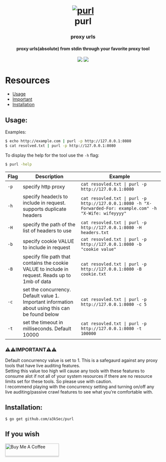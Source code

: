 <h1 align="center">
  <br>
  <a href="https://github.com/a3kSec/purl"><img src="https://image.ibb.co/" alt="purl"></a>
  <br>
  purl
  <br>
</h1>

<h3 align="center">proxy urls</h3>
<h4 align="center">proxy urls(absolute) from stdin through your favorite proxy tool</h4>

<p align="center">
  <img src="https://img.shields.io/badge/license-MIT-_red.svg">
  <img src="https://img.shields.io/badge/release-v0.9-blue">
</p>

# Resources
- [Usage](#usage)
- [Important](#important)
- [Installation](#installation)

## Usage:
Examples:

```bash
$ echo http://example.com | purl -p http://127.0.0.1:8080
$ cat resolved.txt | purl -p http://127.0.0.1:8080
```

To display the help for the tool use the `-h` flag:

```bash
$ purl -help
```

| Flag | Description | Example |
|------|-------------|---------|
| `-p` | specify http proxy | `cat resovled.txt \| purl -p http://127.0.0.1:8080` |
| `-h` | specify header/s to include in request. supports duplicate headers | `cat resovled.txt \| purl -p http://127.0.0.1:8080 -h "X-Forwarded-For: example.com" -h "X-Wife: wifeyyyy"` |
| `-H` | specify the path of the list of headers to use | `cat resovled.txt \| purl -p http://127.0.0.1:8080 -H headers.txt` |
| `-b` | specify cookie VALUE to include in request | `cat resovled.txt \| purl -p http://127.0.0.1:8080 -b "cookie value"` |
| `-B` | specify file path that contains the cookie VALUE to include in request. Reads up to 1mb of data | `cat resovled.txt \| purl -p http://127.0.0.1:8080 -B cookie.txt` |
| `-c` | set the concurrency. Default value 1. Important information about using this can be found below | `cat resovled.txt \| purl -p http://127.0.0.1:8080 -c 5` |
| `-t` | set the timeout in milliseconds. Default 10000 | `cat resovled.txt \| purl -p http://127.0.0.1:8080 -t 100000` |

### :warning::warning:IMPORTANT:warning::warning:
Default concurrency value is set to 1. This is a safegaurd against any proxy tools that have live auditing features.\
Setting this value too high will cause any tools with these features to consume alot if not all of your system resources if there are no resource limits set for these tools.
So please use with caution.\
I recommend playing with the concurrency setting and turning on/off any live auditing/passive crawl features to see what you're comfortable with.

## Installation:
```
$ go get github.com/a3kSec/purl
```

## If you wish

<a href="https://www.buymeacoffee.com/a3kSec" target="_blank"><img src="https://www.buymeacoffee.com/assets/img/custom_images/orange_img.png" alt="Buy Me A Coffee" style="height: 41px !important;width: 174px !important;box-shadow: 0px 3px 2px 0px rgba(190, 190, 190, 0.5) !important;-webkit-box-shadow: 0px 3px 2px 0px rgba(190, 190, 190, 0.5) !important;" ></a>